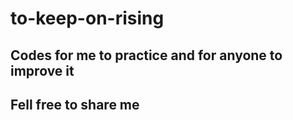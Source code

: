 # to-keep-on-rising

## Codes for me to practice and for anyone to improve it
## Fell free to share me
